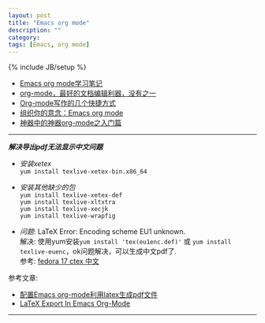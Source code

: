 ```yaml
---
layout: post
title: "Emacs org mode"
description: ""
category: 
tags: [Emacs, org mode]
---
```

{% include JB/setup %}

+ [Emacs org mode学习笔记](http://emacser.com/org-mode.htm)
+ [org-mode，最好的文档编辑利器，没有之一](http://www.cnblogs.com/holbrook/archive/2012/04/12/2444992.html#sec-3-5)
+ [Org-mode写作的几个快捷方式](http://emacser.com/org-mode-tricks.htm)
+ [组织你的意念：Emacs org mode](http://i.linuxtoy.org/docs/guide/ch32.html)
+ [神器中的神器org-mode之入门篇](http://www.cnblogs.com/qlwy/archive/2012/06/15/2551034.html)

-----

___解决导出pdf无法显示中文问题___  

+  _安装xetex_  
	`yum install texlive-xetex-bin.x86_64`

+  _安装其他缺少的包_  
	`yum install texlive-xetex-def`  
	`yum install texlive-xltxtra`  
	`yum install texlive-xecjk`  
	`yum install texlive-wrapfig`  

+  _问题_: LaTeX Error: Encoding scheme EU1 unknown.  
	解决: 使用yum安装`yum install 'tex(eu1enc.def)'` 或 `yum install texlive-euenc`，ok问题解决，可以生成中文pdf了.  
	参考: [fedora 17 ctex 中文](http://hi.baidu.com/coco_zhao/item/0ceb6ff40885ca68922af276)

参考文章:   
+ [配置Emacs org-mode利用latex生成pdf文件](http://www.cnblogs.com/visayafan/archive/2012/06/16/2552023.html)
+ [LaTeX Export In Emacs Org-Mode](http://tangboyun.ixiezi.com/index.php/2011/05/latex-export-in-emacs-org-mode/)

-----


